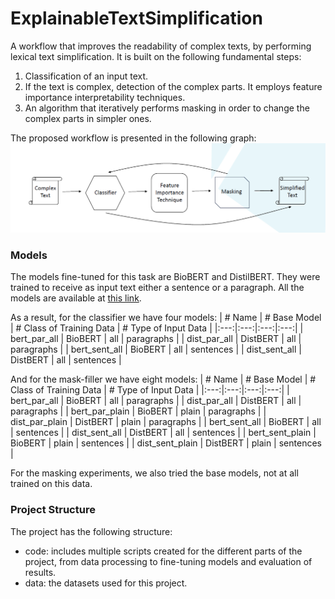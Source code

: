 # ExplainableTextSimplification
A workflow that improves the readability of complex texts, by performing lexical text simplification. It is built on the following fundamental steps:
1. Classification of an input text.
2. If the text is complex, detection of the complex parts. It employs feature importance interpretability techniques.
3. An algorithm that iteratively performs masking in order to change the complex parts in simpler ones.

The proposed workflow is presented in the following graph:
![Workflow](https://github.com/mcmaniou/ExplainableTextSimplification/blob/main/images/workflow.png "Our workflow")


### Models
The models fine-tuned for this task are BioBERT and DistilBERT. They were trained to receive as input text either a sentence or a paragraph. All the models are available at [this link](https://drive.google.com/drive/folders/1rdDBiC-0jWKRQcippC_GT6P0prhU3Yus?usp=sharing).

As a result, for the classifier we have four models:
| # Name  | # Base Model  | # Class of Training Data  | # Type of Input Data  |
|:---:|:---:|:---:|:---:|
| bert_par_all | BioBERT | all | paragraphs |
| dist_par_all | DistBERT | all | paragraphs |
| bert_sent_all | BioBERT | all | sentences |
| dist_sent_all | DistBERT | all | sentences |

And for the mask-filler we have eight models:
| # Name  | # Base Model  | # Class of Training Data  | # Type of Input Data  |
|:---:|:---:|:---:|:---:|
| bert_par_all | BioBERT | all | paragraphs |
| dist_par_all | DistBERT | all | paragraphs |
| bert_par_plain | BioBERT | plain | paragraphs |
| dist_par_plain | DistBERT | plain | paragraphs |
| bert_sent_all | BioBERT | all | sentences |
| dist_sent_all | DistBERT | all | sentences |
| bert_sent_plain | BioBERT | plain | sentences |
| dist_sent_plain | DistBERT | plain | sentences |

For the masking experiments, we also tried the base models, not at all trained on this data. 


### Project Structure
The project has the following structure:
- code: includes multiple scripts created for the different parts of the project, from data processing to fine-tuning models and evaluation of results.
- data: the datasets used for this project.



